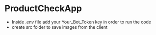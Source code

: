 # ProductCheckApp

- Inside .env file add your Your_Bot_Token key in order to run the code
- create src folder to save images from the client 
